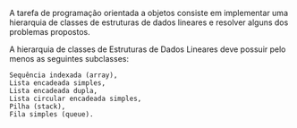 A tarefa de programação orientada a objetos consiste em implementar uma hierarquia de classes de estruturas de dados lineares e resolver alguns dos problemas propostos.

A hierarquia de classes de Estruturas de Dados Lineares deve possuir pelo menos as seguintes subclasses:

    Sequência indexada (array),
    Lista encadeada simples,
    Lista encadeada dupla,
    Lista circular encadeada simples,
    Pilha (stack),
    Fila simples (queue).
